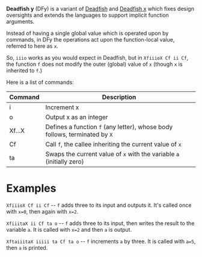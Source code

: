 **Deadfish y** (DFy) is a variant of [Deadfish](https://esolangs.org/wiki/Deadfish) and [Deadfish x](https://esolangs.org/wiki/Deadfish_x) which fixes design oversights and extends the languages to support implicit function arguments.

Instead of having a single global value which is operated upon by commands, in DFy the operations act upon the function-local value, referred to here as `x`.

So, `iiio` works as you would expect in Deadfish, but in `XfiiioX Cf ii Cf`, the function `f` does not modify the outer (global) value of `x` (though `x` is inherited to `f`.)

Here is a list of commands:

| Command | Description                                                                 |
| ------- |-----------------------------------------------------------------------------|
| i       | Increment x                                                                 |
| o       | Output x as an integer                                                      |
| Xf...X  | Defines a function `f` (any letter), whose body follows, terminated by `X`  |
| Cf      | Call `f`, the callee inheriting the current value of `x`                    |
| ta      | Swaps the current value of `x` with the variable `a` (initially zero)       |

Examples
========

`XfiiioX Cf ii Cf` -- `f` adds three to its input and outputs it. It's called once with `x=0`, then again with `x=2`.


`XfiiitaX ii Cf ta o` -- `f` adds three to its input, then writes the result to the variable `a`. It is called with `x=2` and then `a` is output.


`XftaiiitaX iiiii ta Cf ta o` -- `f` increments `a` by three. It is called with `a=5`, then `a` is printed.